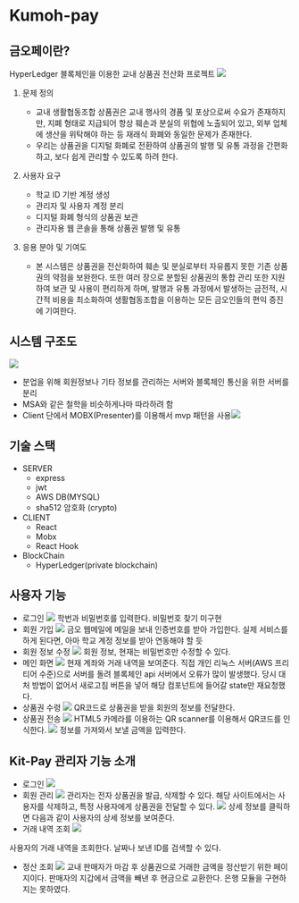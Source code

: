 # Kumoh-pay


## 금오페이란?

HyperLedger 블록체인을 이용한 교내 상품권 전산화 프로젝트
![](https://images.velog.io/images/lre12/post/d042c7c7-1b43-42fa-a3b5-4ffa93063c5f/%EA%B0%9C%EC%9A%94.png)


 1. 문제 정의

    - 교내 생활협동조합 상품권은 교내 행사의 경품 및 포상으로써 수요가 존재하지만, 지폐 형태로 지급되어 항상 훼손과 분실의 위협에 노출되어 있고, 외부 업체에 생산을 위탁해야 하는 등 재래식 화폐와 동일한 문제가 존재한다.
    - 우리는 상품권을 디지털 화폐로 전환하여 상품권의 발행 및 유통 과정을 간편화하고, 보다 쉽게 관리할 수 있도록 하려 한다.

 2. 사용자 요구

    - 학교 ID 기반 계정 생성
    - 관리자 및 사용자 계정 분리
    - 디지털 화폐 형식의 상품권 보관
    - 관리자용 웹 콘솔을 통해 상품권 발행 및 유통

 3. 응용 분야 및 기여도

    - 본 시스템은 상품권을 전산화하여 훼손 및 분실로부터 자유롭지 못한 기존 상품권의 약점을 보완한다. 또한 여러 장으로 분할된 상품권의 통합 관리 또한 지원하여 보관 및 사용이 편리하게 하며, 발행과 유통 과정에서 발생하는 금전적, 시간적 비용을 최소화하여 생활협동조합을 이용하는 모든 금오인들의 편익 증진에 기여한다.
    
## 시스템 구조도
![](https://images.velog.io/images/lre12/post/009025c4-a8ad-4f01-a6fe-6d9d28febf40/%EA%B5%AC%EC%A1%B0%EB%8F%84.png)

 - 분업을 위해 회원정보나 기타 정보를 관리하는 서버와 블록체인 통신을 위한 서버를 분리
 - MSA와 같은 철학을 비슷하게나마 따라하려 함
 - Client 단에서 MOBX(Presenter)를 이용해서 mvp 패턴을 사용![](https://images.velog.io/images/lre12/post/0b2b9a15-0ab2-44fb-b139-9a7c5ff2f1f1/%ED%99%94%EB%A9%B4%20%EC%BA%A1%EC%B2%98%202020-11-02%20194949.png)
  
## 기술 스택
* SERVER
    - express
    - jwt
    - AWS DB(MYSQL)
    - sha512 암호화 (crypto)
* CLIENT
    - React
    - Mobx
    - React Hook
* BlockChain
    - HyperLedger(private blockchain)

## 사용자 기능
- 로그인
![](https://images.velog.io/images/lre12/post/76e7c7fc-fa2c-4760-84a9-476869439b5a/user_login.png)
학번과 비밀번호를 입력한다.
비밀번호 찾기 미구현
- 회원 가입
![](https://images.velog.io/images/lre12/post/d79deea3-ab08-4c1b-ad68-df992b2904f2/user_signup.png)
금오 웹메일에 메일을 보내 인증번호를 받아 가입한다.
실제 서비스를 하게 된다면, 아마 학교 계정 정보를 받아 연동해야 할 듯
- 회원 정보 수정
![](https://images.velog.io/images/lre12/post/b73b3e60-d84c-4d08-b508-469c1b459420/user_info.png)
회원 정보, 현재는 비밀번호만 수정할 수 있다.
- 메인 화면
![](https://images.velog.io/images/lre12/post/93cfa20f-fa29-49ee-819e-61685962ff32/user_main.png)
현재 계좌와 거래 내역을 보여준다.
직접 개인 리눅스 서버(AWS 프리티어 수준)으로 서버를 돌려 블록체인 api 서버에서 오류가 많이 발생했다.
당시 대처 방법이 없어서 새로고침 버튼을 넣어 해당 컴포넌트에 들어갈 state만 재요청했다.
- 상품권 수령
![](https://images.velog.io/images/lre12/post/b1e61f34-55ee-46c9-912d-84a12fcf7075/user_my_QR.png)
QR코드로 상품권을 받을 회원의 정보를 전달한다.
- 상품권 전송
![](https://images.velog.io/images/lre12/post/e56f7679-1417-497f-a602-5afbb31f29d6/user_QR.png)
HTML5 카메라를 이용하는 QR scanner를 이용해서 QR코드를 인식한다.
![](https://images.velog.io/images/lre12/post/2cad5e88-b785-415d-af89-108527383e1c/user_send_voucher.png)
정보를 가져와서 보낼 금액을 입력한다.
## Kit-Pay 관리자 기능 소개
- 로그인
![](https://images.velog.io/images/lre12/post/f88f959f-8893-4804-b1cf-983b50d59412/admin_login.png)
- 회원 관리
![](https://images.velog.io/images/lre12/post/7338ba2a-da90-48ff-9ef2-3f2388f563a4/admin_user_view.png)
관리자는 전자 상품권을 발급, 삭제할 수 있다.
해당 사이트에서는 사용자를 삭제하고, 특정 사용자에게 상품권을 전달할 수 있다.
![](https://images.velog.io/images/lre12/post/9cb406ad-5279-47ee-8044-f65c59e5221e/admin_user_detail_admin.png)
상세 정보를 클릭하면 다음과 같이 사용자의 상세 정보를 보여준다.
- 거래 내역 조회
![](https://images.velog.io/images/lre12/post/4c5b4111-b1de-4b8e-bcd1-d08babea4fa1/admin_deal_check_all.png)

사용자의 거래 내역을 조회한다.
날짜나 보낸 ID를 검색할 수 있다.

- 정산 조회
![](https://images.velog.io/images/lre12/post/5879e754-f37b-4bed-83b8-c454075f76bb/admin_calculate_view.png)
교내 판매자가 마감 후 상품권으로 거래한 금액을 정산받기 위한 페이지이다.
판매자의 지갑에서 금액을 빼낸 후 현금으로 교환한다.
은행 모듈을 구현하지는 못하였다.

